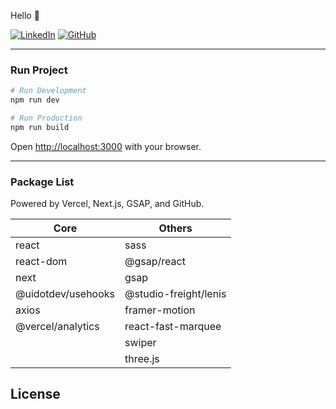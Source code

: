 Hello 👋 


[![LinkedIn](https://img.shields.io/badge/LinkedIn-0A66C2?style=for-the-badge&logo=linkedin&logoColor=white)](https://linkedin.com/in/yukta-shree)
[![GitHub](https://img.shields.io/badge/GitHub-181717?style=for-the-badge&logo=github&logoColor=white)](https://github.com/Yukta233)


---

### Run Project

```bash
# Run Development
npm run dev

# Run Production
npm run build
```

Open [http://localhost:3000](http://localhost:3000) with your browser.

---

### Package List

Powered by Vercel, Next.js, GSAP, and GitHub.

| Core               | Others                |
|--------------------|-----------------------|
| react              | sass                  |
| react-dom          | @gsap/react           |
| next               | gsap                  |
| @uidotdev/usehooks | @studio-freight/lenis |
| axios              | framer-motion         |
| @vercel/analytics  | react-fast-marquee    |
|                    | swiper                |
|                    | three.js              |


## License

